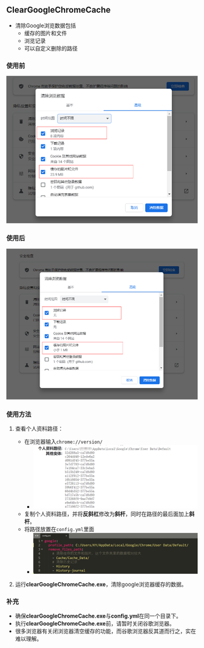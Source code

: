 ## ClearGoogleChromeCache

- 清除Google浏览数据包括
  - 缓存的图片和文件
  - 浏览记录
  - 可以自定义删除的路径

### 使用前

![image-20220523224150656](images/image-20220523224150656.png)

### 使用后

![image-20220523224257043](images/image-20220523224257043.png)

### 使用方法

1. 查看个人资料路径：
   - 在浏览器输入`chrome://version/`
     - ![image-20220523165434348](images/image-20220523165434348.png)
   - 复制个人资料路径，并将**反斜杠**修改为**斜杆**，同时在路径的最后面加上**斜杆**。
   - 将路径放置在`config.yml`里面
     - ![image-20221020171624565](images/image-20221020171624565.png)

2. 运行**clearGoogleChromeCache.exe**，清除google浏览器缓存的数据。

### 补充

- 确保**clearGoogleChromeCache.exe**与**config.yml**在同一个目录下。
- 执行**clearGoogleChromeCache.exe**前，请暂时关闭谷歌浏览器。
- 很多浏览器有关闭浏览器清空缓存的功能，而谷歌浏览器反其道而行之，实在难以理解。

